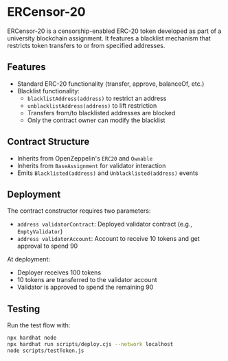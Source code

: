 # ERCensor-20

ERCensor-20 is a censorship-enabled ERC-20 token developed as part of a university blockchain assignment. It features a blacklist mechanism that restricts token transfers to or from specified addresses.

## Features

- Standard ERC-20 functionality (transfer, approve, balanceOf, etc.)
- Blacklist functionality:
  - `blacklistAddress(address)` to restrict an address
  - `unblacklistAddress(address)` to lift restriction
  - Transfers from/to blacklisted addresses are blocked
  - Only the contract owner can modify the blacklist

## Contract Structure

- Inherits from OpenZeppelin's `ERC20` and `Ownable`
- Inherits from `BaseAssignment` for validator interaction
- Emits `Blacklisted(address)` and `Unblacklisted(address)` events

## Deployment

The contract constructor requires two parameters:
- `address validatorContract`: Deployed validator contract (e.g., `EmptyValidator`)
- `address validatorAccount`: Account to receive 10 tokens and get approval to spend 90

At deployment:
- Deployer receives 100 tokens
- 10 tokens are transferred to the validator account
- Validator is approved to spend the remaining 90

## Testing

Run the test flow with:

```bash
npx hardhat node
npx hardhat run scripts/deploy.cjs --network localhost
node scripts/testToken.js
